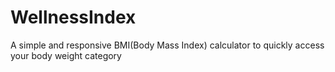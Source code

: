 # WellnessIndex
A simple and responsive BMI(Body Mass Index) calculator to quickly access your body weight category 
